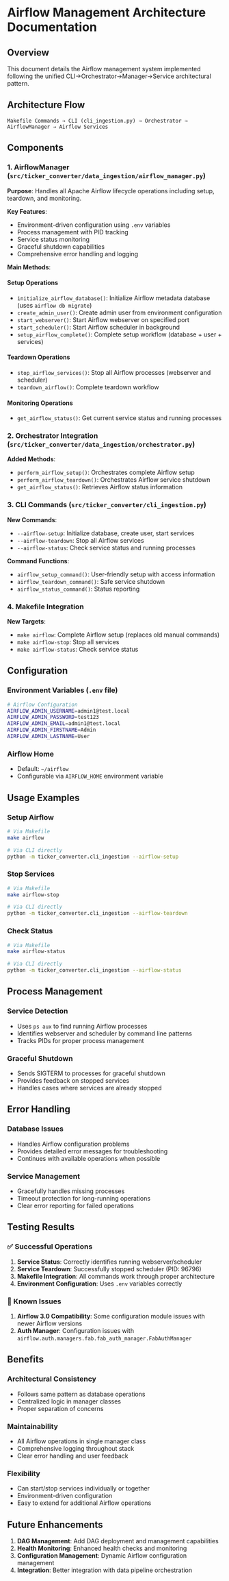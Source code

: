 # Airflow Management Architecture Documentation

## Overview

This document details the Airflow management system implemented following the unified CLI→Orchestrator→Manager→Service architectural pattern.

## Architecture Flow

```
Makefile Commands → CLI (cli_ingestion.py) → Orchestrator → AirflowManager → Airflow Services
```

## Components

### 1. AirflowManager (`src/ticker_converter/data_ingestion/airflow_manager.py`)

**Purpose**: Handles all Apache Airflow lifecycle operations including setup, teardown, and monitoring.

**Key Features**:
- Environment-driven configuration using `.env` variables
- Process management with PID tracking
- Service status monitoring
- Graceful shutdown capabilities
- Comprehensive error handling and logging

**Main Methods**:

#### Setup Operations
- `initialize_airflow_database()`: Initialize Airflow metadata database (uses `airflow db migrate`)
- `create_admin_user()`: Create admin user from environment configuration
- `start_webserver()`: Start Airflow webserver on specified port
- `start_scheduler()`: Start Airflow scheduler in background
- `setup_airflow_complete()`: Complete setup workflow (database + user + services)

#### Teardown Operations
- `stop_airflow_services()`: Stop all Airflow processes (webserver and scheduler)
- `teardown_airflow()`: Complete teardown workflow

#### Monitoring Operations
- `get_airflow_status()`: Get current service status and running processes

### 2. Orchestrator Integration (`src/ticker_converter/data_ingestion/orchestrator.py`)

**Added Methods**:
- `perform_airflow_setup()`: Orchestrates complete Airflow setup
- `perform_airflow_teardown()`: Orchestrates Airflow service shutdown
- `get_airflow_status()`: Retrieves Airflow status information

### 3. CLI Commands (`src/ticker_converter/cli_ingestion.py`)

**New Commands**:
- `--airflow-setup`: Initialize database, create user, start services
- `--airflow-teardown`: Stop all Airflow services
- `--airflow-status`: Check service status and running processes

**Command Functions**:
- `airflow_setup_command()`: User-friendly setup with access information
- `airflow_teardown_command()`: Safe service shutdown
- `airflow_status_command()`: Status reporting

### 4. Makefile Integration

**New Targets**:
- `make airflow`: Complete Airflow setup (replaces old manual commands)
- `make airflow-stop`: Stop all services
- `make airflow-status`: Check service status

## Configuration

### Environment Variables (`.env` file)

```bash
# Airflow Configuration
AIRFLOW_ADMIN_USERNAME=admin1@test.local
AIRFLOW_ADMIN_PASSWORD=test123
AIRFLOW_ADMIN_EMAIL=admin1@test.local
AIRFLOW_ADMIN_FIRSTNAME=Admin
AIRFLOW_ADMIN_LASTNAME=User
```

### Airflow Home
- Default: `~/airflow`
- Configurable via `AIRFLOW_HOME` environment variable

## Usage Examples

### Setup Airflow
```bash
# Via Makefile
make airflow

# Via CLI directly
python -m ticker_converter.cli_ingestion --airflow-setup
```

### Stop Services
```bash
# Via Makefile
make airflow-stop

# Via CLI directly
python -m ticker_converter.cli_ingestion --airflow-teardown
```

### Check Status
```bash
# Via Makefile
make airflow-status

# Via CLI directly
python -m ticker_converter.cli_ingestion --airflow-status
```

## Process Management

### Service Detection
- Uses `ps aux` to find running Airflow processes
- Identifies webserver and scheduler by command line patterns
- Tracks PIDs for proper process management

### Graceful Shutdown
- Sends SIGTERM to processes for graceful shutdown
- Provides feedback on stopped services
- Handles cases where services are already stopped

## Error Handling

### Database Issues
- Handles Airflow configuration problems
- Provides detailed error messages for troubleshooting
- Continues with available operations when possible

### Service Management
- Gracefully handles missing processes
- Timeout protection for long-running operations
- Clear error reporting for failed operations

## Testing Results

### ✅ Successful Operations
1. **Service Status**: Correctly identifies running webserver/scheduler
2. **Service Teardown**: Successfully stopped scheduler (PID: 96796)
3. **Makefile Integration**: All commands work through proper architecture
4. **Environment Configuration**: Uses `.env` variables correctly

### 🔧 Known Issues
1. **Airflow 3.0 Compatibility**: Some configuration module issues with newer Airflow versions
2. **Auth Manager**: Configuration issues with `airflow.auth.managers.fab.fab_auth_manager.FabAuthManager`

## Benefits

### Architectural Consistency
- Follows same pattern as database operations
- Centralized logic in manager classes
- Proper separation of concerns

### Maintainability
- All Airflow operations in single manager class
- Comprehensive logging throughout stack
- Clear error handling and user feedback

### Flexibility
- Can start/stop services individually or together
- Environment-driven configuration
- Easy to extend for additional Airflow operations

## Future Enhancements

1. **DAG Management**: Add DAG deployment and management capabilities
2. **Health Monitoring**: Enhanced health checks and monitoring
3. **Configuration Management**: Dynamic Airflow configuration management
4. **Integration**: Better integration with data pipeline orchestration
